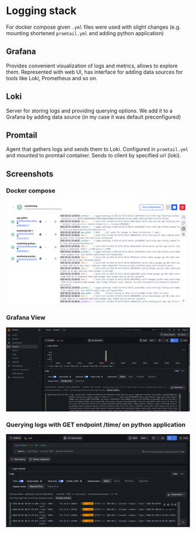 # Logging stack

For docker compose given `.yml` files were used with slight changes (e.g. mounting shortened `promtail.yml` and adding python application)

## Grafana

Provides convenient visualization of logs and metrics, allows to explore them. Represented with web UI, has interface for adding data sources for tools like Loki, Prometheus and so on.

## Loki

Server for storing logs and providing querying options. We add it to a Grafana by adding data source (in my case it was default preconfigured)

## Promtail

Agent that gathers logs and sends them to Loki. Configured in `promtail.yml` and mounted to promtail container. Sends to client by specified url (loki).

## Screenshots

### Docker compose

![alt text](images/docker_compose.png)

### Grafana View

![alt text](images/grafana_view.png)

### Querying logs with GET endpoint /time/ on python application

![alt text](images/python_app_query.png)
